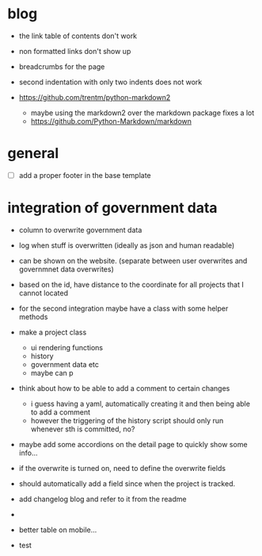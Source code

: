 
# blog

- the link table of contents don't work
- non formatted links don't show up

- breadcrumbs for the page
- second indentation with only two indents does not work

- https://github.com/trentm/python-markdown2
  - maybe using the markdown2 over the markdown package fixes a lot
  - https://github.com/Python-Markdown/markdown


# general

- [ ] add a proper footer in the base template



# integration of government data

- column to overwrite government data
- log when stuff is overwritten (ideally as json and human readable)
- can be shown on the website. (separate between user overwrites and governmnet data overwrites)
- based on the id, have distance to the coordinate for all projects that I cannot located
- for the second integration maybe have a class with some helper methods

- make a project class
  - ui rendering functions
  - history
  - government data etc
  - maybe can p


- think about how to be able to add a comment to certain changes
  - i guess having a yaml, automatically creating it and then being able to add a comment
  - however the triggering of the history script should only run whenever sth is committed, no?


- maybe add some accordions on the detail page to quickly show some info...
- if the overwrite is turned on, need to define the overwrite fields

- should automatically add a field since when the project is tracked. 


- add changelog blog and refer to it from the readme
- 

- better table on mobile...

- test

